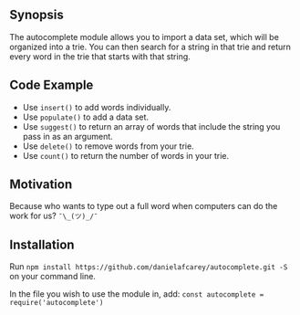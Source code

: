 ## Synopsis
The autocomplete module allows you to import a data set, which will be organized into a trie. You can then search for a string in that trie and return every word in the trie that starts with that string. 

## Code Example
* Use `insert()` to add words individually.
* Use `populate()` to add a data set.
* Use `suggest()` to return an array of words that include the string you pass in as an argument.
* Use `delete()` to remove words from your trie.
* Use `count()` to return the number of words in your trie.

## Motivation
Because who wants to type out a full word when computers can do the work for us? `¯\_(ツ)_/¯`


## Installation
Run `npm install https://github.com/danielafcarey/autocomplete.git -S` on your command line.

In the file you wish to use the module in, add: `const autocomplete = require('autocomplete')`